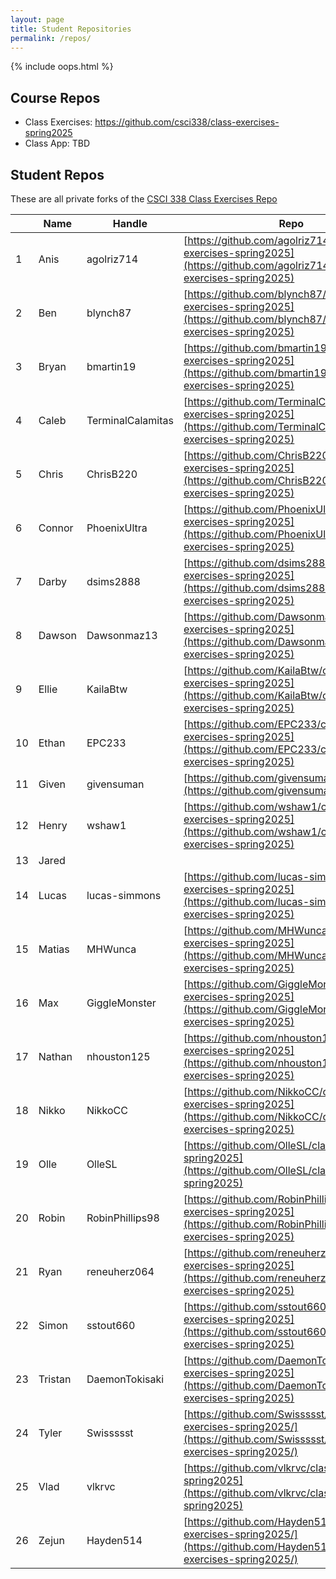 ```yaml
---
layout: page
title: Student Repositories
permalink: /repos/
---
```


<style>
    .repos td:first-child {
        width: 40px;
    }
    .repos td:nth-child(2) {
        width: 200px;
    }
    .repos td:nth-child(3) {
        width: auto;
    }
</style>

{% include oops.html %}

## Course Repos
* Class Exercises: <a href="https://github.com/csci338/class-exercises-spring2025" target="_blank">https://github.com/csci338/class-exercises-spring2025</a>
* Class App: TBD

## Student Repos 
These are all private forks of the <a href="https://github.com/csci338/class-exercises-spring2025/forks" target="_blank">CSCI 338 Class Exercises Repo</a>

| | Name  | Handle | Repo | 
|--|--|--|--|
| 1 | Anis | agolriz714 | [https://github.com/agolriz714/class-exercises-spring2025](https://github.com/agolriz714/class-exercises-spring2025) |
| 2 | Ben | blynch87 | [https://github.com/blynch87/class-exercises-spring2025](https://github.com/blynch87/class-exercises-spring2025) |
| 3 | Bryan | bmartin19 | [https://github.com/bmartin19/class-exercises-spring2025](https://github.com/bmartin19/class-exercises-spring2025) |
| 4 | Caleb | TerminalCalamitas | [https://github.com/TerminalCalamitas/class-exercises-spring2025](https://github.com/TerminalCalamitas/class-exercises-spring2025) |
| 5 | Chris | ChrisB220 | [https://github.com/ChrisB220/class-exercises-spring2025](https://github.com/ChrisB220/class-exercises-spring2025) |
| 6 | Connor | PhoenixUltra | [https://github.com/PhoenixUltra/class-exercises-spring2025](https://github.com/PhoenixUltra/class-exercises-spring2025) |
| 7 | Darby | dsims2888 | [https://github.com/dsims2888/class-exercises-spring2025](https://github.com/dsims2888/class-exercises-spring2025)  |
| 8 | Dawson | Dawsonmaz13 | [https://github.com/Dawsonmaz13/class-exercises-spring2025](https://github.com/Dawsonmaz13/class-exercises-spring2025) |
| 9 | Ellie | KailaBtw | [https://github.com/KailaBtw/class-exercises-spring2025](https://github.com/KailaBtw/class-exercises-spring2025) |
| 10 | Ethan | EPC233 | [https://github.com/EPC233/class-exercises-spring2025](https://github.com/EPC233/class-exercises-spring2025) |
| 11 | Given | givensuman | [https://github.com/givensuman/csci338](https://github.com/givensuman/csci338) |
| 12 | Henry | wshaw1 | [https://github.com/wshaw1/class-exercises-spring2025](https://github.com/wshaw1/class-exercises-spring2025) |
| 13 | Jared |  | |
| 14 | Lucas | lucas-simmons |  [https://github.com/lucas-simmons/class-exercises-spring2025](https://github.com/lucas-simmons/class-exercises-spring2025) |
| 15 | Matias | MHWunca | [https://github.com/MHWunca/class-exercises-spring2025](https://github.com/MHWunca/class-exercises-spring2025) |
| 16 | Max | GiggleMonster |  [https://github.com/GiggleMonster/class-exercises-spring2025](https://github.com/GiggleMonster/class-exercises-spring2025) |
| 17 | Nathan | nhouston125 |  [https://github.com/nhouston125/class-exercises-spring2025](https://github.com/nhouston125/class-exercises-spring2025) |
| 18 | Nikko | NikkoCC | [https://github.com/NikkoCC/class-exercises-spring2025](https://github.com/NikkoCC/class-exercises-spring2025) |
| 19 | Olle | OlleSL |  [https://github.com/OlleSL/class-exercises-spring2025](https://github.com/OlleSL/class-exercises-spring2025) |
| 20 | Robin | RobinPhillips98 | [https://github.com/RobinPhillips98/class-exercises-spring2025](https://github.com/RobinPhillips98/class-exercises-spring2025) |
| 21 | Ryan | reneuherz064 |  [https://github.com/reneuherz064/class-exercises-spring2025](https://github.com/reneuherz064/class-exercises-spring2025) |
| 22 | Simon | sstout660 |  [https://github.com/sstout660/class-exercises-spring2025](https://github.com/sstout660/class-exercises-spring2025) |
| 23 | Tristan | DaemonTokisaki |  [https://github.com/DaemonTokisaki/class-exercises-spring2025](https://github.com/DaemonTokisaki/class-exercises-spring2025) |
| 24 | Tyler | Swissssst |  [https://github.com/Swissssst/class-exercises-spring2025/](https://github.com/Swissssst/class-exercises-spring2025/) |
| 25 | Vlad | vlkrvc | [https://github.com/vlkrvc/class-exercises-spring2025](https://github.com/vlkrvc/class-exercises-spring2025) |
| 26 | Zejun | Hayden514 | [https://github.com/Hayden514/class-exercises-spring2025/](https://github.com/Hayden514/class-exercises-spring2025/)  |